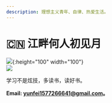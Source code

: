 ```yaml
---
description: 理想主义青年、自律、热爱生活。
---
```


# 🇨🇳 江畔何人初见月

&#x20;                                     ![](https://img.shields.io/badge/language-java-orange.svg ){:height="100" width="100"}    
![](https://img.shields.io/badge/build-gitbook-black.svg)&#x20;

学习不是炫技，多读书，读好书。

**Email: yunfei1577266641@gmail.com。**
